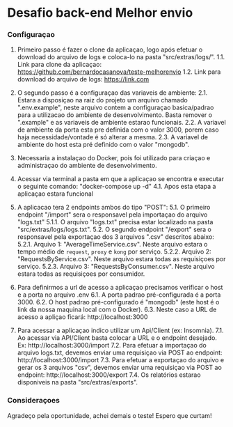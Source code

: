 # Desafio back-end Melhor envio

### Configuraçao

1. Primeiro passo é fazer o clone da aplicaçao, logo após efetuar o download do arquivo de logs e coloca-lo na pasta "src/extras/logs/".
  1.1. Link para clone da aplicaçao: https://github.com/bernardocasanova/teste-melhorenvio
  1.2. Link para download do arquivo de logs: https://link.com

2. O segundo passo é a configuraçao das variaveis de ambiente:
  2.1. Estara a disposiçao na raiz do projeto um arquivo chamado ".env.example", neste arquivo contem a configuraçao basica/padrao para a utilizacao do ambiente de desenvolvimento. Basta remover o ".example" e as variaveis de ambiente estarao funcionais.
  2.2. A variavel de ambiente da porta esta pre definida com o valor 3000, porem caso haja necessidade/vontade é só alterar a mesma.
  2.3. A variavel de ambiente do host esta pré definido com o valor "mongodb".

3. Necessaria a instalaçao do Docker, pois foi utilizado para criaçao e administraçao do ambiente de desenvolvimento.

4. Acessar via terminal a pasta em que a aplicaçao se encontra e executar o seguinte comando: "docker-compose up -d"
  4.1. Apos esta etapa a aplicaçao estara funcional

5. A aplicacao tera 2 endpoints ambos do tipo "POST":
  5.1. O primeiro endpoint "/import" sera o responsavel pela importaçao do arquivo "logs.txt"
    5.1.1. O arquivo "logs.txt" precisa estar localizado na pasta "src/extras/logs/logs.txt".
  5.2. O segundo endpoint "/export" sera o responsavel pela exportaçao dos 3 arquivos ".csv" descritos abaixo:
    5.2.1. Arquivo 1: "AverageTimeService.csv". Neste arquivo estara o tempo médio de `request`, `proxy` e `kong` por serviço.
    5.2.2. Arquivo 2: "RequestsByService.csv". Neste arquivo estara todas as requisiçoes por serviço.
    5.2.3. Arquivo 3: "RequestsByConsumer.csv". Neste arquivo estara todas as requisiçoes por consumidor.

6. Para definirmos a url de acesso a aplicaçao precisamos verificar o host e a porta no arquivo .env
  6.1. A porta padrao pré-configurada é a porta 3000.
  6.2. O host padrao pré-configurado é "mongodb" (este host é o link da nossa maquina local com o Docker).
  6.3. Neste caso a URL de acesso a apliçao ficará: http://localhost:3000

7. Para acessar a aplicaçao indico utilizar um Api/Client (ex: Insomnia).
  7.1. Ao acessar via API/Client basta colocar a URL e o endpoint desejado. Ex: http://localhost:3000/import
  7.2. Para efetuar a importaçao do arquivo logs.txt, devemos enviar uma requisiçao via POST ao endpoint: http://localhost:3000/import
  7.3. Para efetuar a exportaçao do arquivo e gerar os 3 arquivos "csv", devemos enviar uma requisiçao via POST ao endpoint: http://localhost:3000/export
  7.4. Os relatórios estarao disponiveis na pasta "src/extras/exports".

### Consideraçoes

Agradeço pela oportunidade, achei demais o teste! Espero que curtam!
